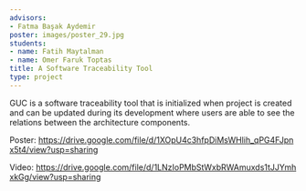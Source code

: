 ```yaml
---
advisors:
- Fatma Başak Aydemir
poster: images/poster_29.jpg
students:
- name: Fatih Maytalman
- name: Omer Faruk Toptas
title: A Software Traceability Tool
type: project
---
```


GUC is a software traceability tool that is initialized when project is created and can be updated during its development where users are able to see the relations between the architecture components.


Poster: <https://drive.google.com/file/d/1XOpU4c3hfpDiMsWHlih_qPG4FJpnx5t4/view?usp=sharing>


Video: <https://drive.google.com/file/d/1LNzIoPMbStWxbRWAmuxds1tJJYmhxkGg/view?usp=sharing>